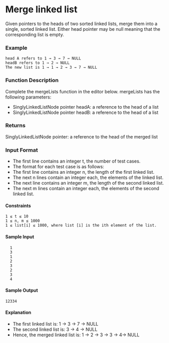 # Merge linked list
Given pointers to the heads of two sorted linked lists, merge them into a single, sorted linked list. Either head pointer may be null meaning that the corresponding list is empty.
### Example
````
head A refers to 1 → 3 → 7 → NULL
headB refers to 1 → 2 → NULL
The new list is 1 → 1 → 2 → 3 → 7 → NULL
````
### Function Description
Complete the mergeLists function in the editor below.
mergeLists has the following parameters:
  - SinglyLinkedListNode pointer headA: a reference to the head of a list
  - SinglyLinkedListNode pointer headB: a reference to the head of a list 
### Returns
SinglyLinkedListNode pointer: a reference to the head of the merged list
### Input Format
- The first line contains an integer t, the number of test cases.
- The format for each test case is as follows:
- The first line contains an integer n, the length of the first linked list.
- The next n lines contain an integer each, the elements of the linked list.
- The next line contains an integer m, the length of the second linked list.
- The next m lines contain an integer each, the elements of the second linked list.
#### Constraints
````
1 ≤ t ≤ 10
1 ≤ n, m ≤ 1000
1 ≤ list[i] ≤ 1000, where list [i] is the ith element of the list.
````
#### Sample Input
````
  1
  3
  1
  2
  3
  2
  3
  4
````
#### Sample Output
````
12334
````

#### Explanation
- The first linked list is: 1 → 3 → 7 → NULL
- The second linked list is: 3 → 4 → NULL
- Hence, the merged linked list is: 1 → 2 → 3 → 3 → 4→ NULL